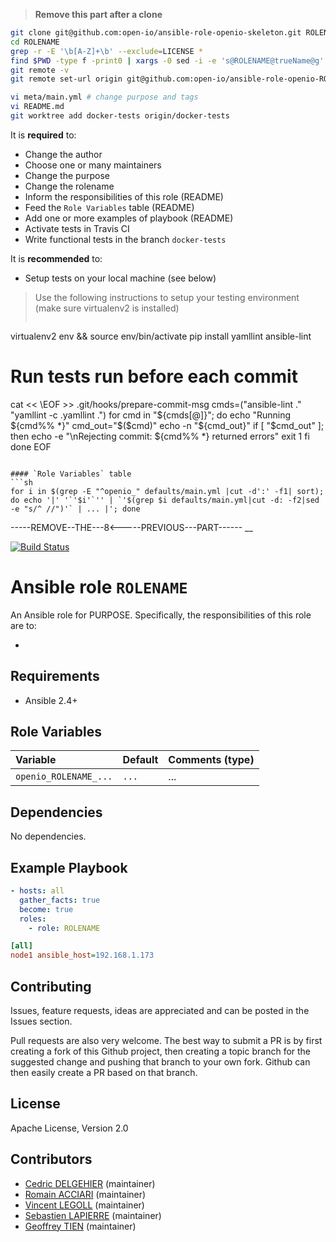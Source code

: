 
> **Remove this part after a clone**

```sh
git clone git@github.com:open-io/ansible-role-openio-skeleton.git ROLENAME
cd ROLENAME
grep -r -E '\b[A-Z]+\b' --exclude=LICENSE *
find $PWD -type f -print0 | xargs -0 sed -i -e 's@ROLENAME@trueName@g'
git remote -v
git remote set-url origin git@github.com:open-io/ansible-role-openio-ROLENAME.git

vi meta/main.yml # change purpose and tags
vi README.md
git worktree add docker-tests origin/docker-tests
```

It is **required** to:
  - Change the author
  - Choose one or many maintainers
  - Change the purpose
  - Change the rolename
  - Inform the responsibilities of this role (README)
  - Feed the `Role Variables` table (README)
  - Add one or more examples of playbook (README)
  - Activate tests in Travis CI
  - Write functional tests in the branch `docker-tests`

It is **recommended** to:
  - Setup tests on your local machine (see below)

> Use the following instructions to setup your testing environment
> (make sure virtualenv2 is installed)
> ```sh
virtualenv2 env && source env/bin/activate
pip install yamllint ansible-lint
# Run tests run before each commit
cat << \EOF >> .git/hooks/prepare-commit-msg
cmds=("ansible-lint ." "yamllint -c .yamllint .")
for cmd in "${cmds[@]}"; do
  echo "Running ${cmd%% *}"
  cmd_out="$($cmd)"
  echo -n "${cmd_out}"
  if [ "$cmd_out" ]; then
      echo -e "\nRejecting commit: ${cmd%% *} returned errors"
      exit 1
  fi
done
EOF
```

#### `Role Variables` table
```sh
for i in $(grep -E "^openio_" defaults/main.yml |cut -d':' -f1| sort); do echo '|' '`'$i'`'' | `'$(grep $i defaults/main.yml|cut -d: -f2|sed -e "s/^ //")'` | ... |'; done
```

-----REMOVE--THE---8<-----PREVIOUS---PART------
__

[![Build Status](https://travis-ci.org/open-io/ansible-role-openio-ROLENAME.svg?branch=master)](https://travis-ci.org/open-io/ansible-role-openio-ROLENAME)
# Ansible role `ROLENAME`

An Ansible role for PURPOSE. Specifically, the responsibilities of this role are to:

-

## Requirements

- Ansible 2.4+

## Role Variables


| Variable   | Default | Comments (type)  |
| :---       | :---    | :---             |
| `openio_ROLENAME_...` | `...`   | ...              |

## Dependencies

No dependencies.

## Example Playbook

```yaml
- hosts: all
  gather_facts: true
  become: true
  roles:
    - role: ROLENAME
```


```ini
[all]
node1 ansible_host=192.168.1.173
```

## Contributing

Issues, feature requests, ideas are appreciated and can be posted in the Issues section.

Pull requests are also very welcome.
The best way to submit a PR is by first creating a fork of this Github project, then creating a topic branch for the suggested change and pushing that branch to your own fork.
Github can then easily create a PR based on that branch.

## License

Apache License, Version 2.0

## Contributors

- [Cedric DELGEHIER](https://github.com/cdelgehier) (maintainer)
- [Romain ACCIARI](https://github.com/racciari) (maintainer)
- [Vincent LEGOLL](https://github.com/vincent-legoll) (maintainer)
- [Sebastien LAPIERRE](https://github.com/sebastienlapierre) (maintainer)
- [Geoffrey TIEN](https://github.com/GeoffreyTien) (maintainer)
